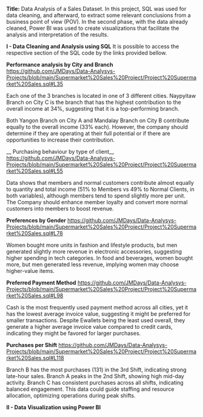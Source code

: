 __Title:__ Data Analysis of a Sales Dataset. 
In this project, SQL was used for data cleaning, and afterward, to extract some relevant conclusions from a business point of view (POV).
In the second phase, with the data already cleaned, Power BI was used to create visualizations that facilitate the analysis and interpretation of the results.


__I - Data Cleaning and Analysis using SQL__ 
It is possible to access the respective section of the SQL code by the links provided bellow.

__Performance analysis by City and Branch__ 
https://github.com/JMDays/Data-Analysys-Projects/blob/main/Supermarket%20Sales%20Project/Project%20Supermarket%20Sales.sql#L35

Each one of the 3 branches is located in one of 3 different cities.
Naypyitaw Branch on City C is the branch that has the highest contribution to the overall income at 34%, suggesting that it is a top-performing branch. 

Both Yangon Branch on City A and Mandalay Branch on City B contribute equally to the overall income (33% each). 
However, the company should determine if they are operating at their full potential or if there are opportunities to increase their contribution.


__ Purchasing behaviour by type of client__
https://github.com/JMDays/Data-Analysys-Projects/blob/main/Supermarket%20Sales%20Project/Project%20Supermarket%20Sales.sql#L55

Data shows that members and normal customers contribute almost equally to quantity and total income (51% to Members vs 49% to Normal Clients, in both variables), although members tend to spend slightly more per unit.	
The Company should enhance member loyalty and convert more normal customers into members to boost revenue.

__Preferences by Gender__
https://github.com/JMDays/Data-Analysys-Projects/blob/main/Supermarket%20Sales%20Project/Project%20Supermarket%20Sales.sql#L78

Women bought more units in fashion and lifestyle products,  but men generated slightly more revenue in electronic accessories, suggesting higher spending in tech categories.
In food and beverages, women bought more, but men generated less revenue,  implying women may choose higher-value items.

__Preferred Payment Method__
https://github.com/JMDays/Data-Analysys-Projects/blob/main/Supermarket%20Sales%20Project/Project%20Supermarket%20Sales.sql#L98

Cash is the most frequently used payment method across all cities,  yet it has the lowest average invoice value, suggesting it might be preferred for smaller transactions.
Despite Ewallets being the least used overall, they generate a higher average invoice value compared to credit cards, indicating they might be favored for larger purchases.

__Purchases per Shift__
https://github.com/JMDays/Data-Analysys-Projects/blob/main/Supermarket%20Sales%20Project/Project%20Supermarket%20Sales.sql#L118

Branch B has the most purchases (131) in the 3rd Shift, indicating strong late-hour sales.
Branch A peaks in the 2nd Shift, showing high mid-day activity.
Branch C has consistent purchases across all shifts, indicating balanced engagement.
This data could guide staffing and resource allocation, optimizing operations during peak shifts.

__II -  Data Visualization using Power BI__
